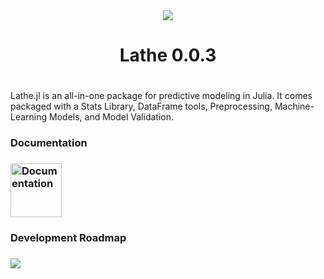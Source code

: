 <div align="center"><img src="http://www.emmettboudreau.com/gallery_gen/264eea1c311d372967c97298b03a367b_120x120.png" />
  <h1>Lathe 0.0.3<h1>
</div>
<div align="left">
  <p> Lathe.jl is an all-in-one package for predictive modeling in Julia. It comes packaged with a Stats Library, DataFrame tools, Preprocessing, Machine-Learning Models, and Model Validation.</p>
  <h3>Documentation<h3>
    <a href="http://lathe.emmettboudreau.com/doc.html"><img src="https://cdn3.iconfinder.com/data/icons/documentation-blue-red/60/057_-_Document_Info-512.png" width="82" height="86" title="Documentation" alt="Documentation"></a>
  <h3>Development Roadmap<h3>
  <p>     </p>
  <img src="http://emmettboudreau.com/Data/img/Lathe%20Roadmap.png" />
</div>
    

